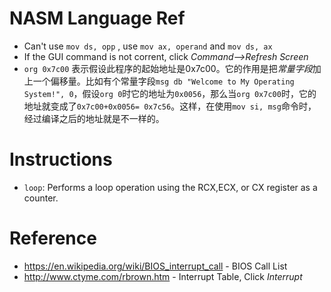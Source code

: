 # NASM Language Ref

- Can't use `mov ds, opp` , use `mov ax, operand` and `mov ds, ax`
- If the GUI command is not corrent, click *Command-->Refresh Screen*
- `org 0x7c00` 表示假设此程序的起始地址是0x7c00。它的作用是把*常量字段*加上一个偏移量。比如有个常量字段`msg db "Welcome to My Operating System!", 0`，假设`org 0`时它的地址为`0x0056`，那么当`org 0x7c00`时，它的地址就变成了`0x7c00+0x0056= 0x7c56`。这样，在使用`mov si, msg`命令时，经过编译之后的地址就是不一样的。

# Instructions

- `loop`: Performs a loop operation using the RCX,ECX, or CX register as a counter.

# Reference

- https://en.wikipedia.org/wiki/BIOS_interrupt_call - BIOS Call List
- http://www.ctyme.com/rbrown.htm - Interrupt Table, Click *Interrupt*